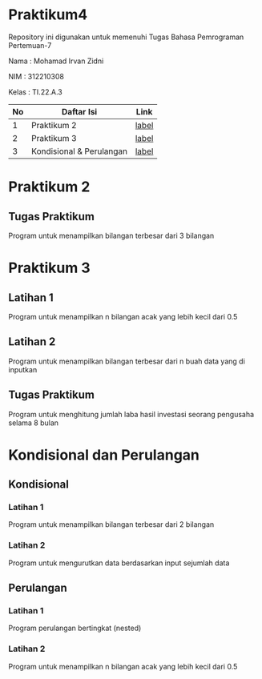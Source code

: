 # Praktikum4
Repository ini digunakan untuk memenuhi Tugas Bahasa Pemrograman Pertemuan-7

Nama    : Mohamad Irvan Zidni

NIM     : 312210308

Kelas   : TI.22.A.3

| No | Daftar Isi | Link |
| -- | ---------- | ---- |
| 1 | Praktikum 2 | [label](https://github.com/MohamadIrvanZidni/Praktikum4/blob/main/README.md#praktikum-2) |
| 2 | Praktikum 3 | [label](https://github.com/MohamadIrvanZidni/Praktikum4/blob/main/README.md#praktikum-3) |
| 3 | Kondisional & Perulangan | [label](https://github.com/MohamadIrvanZidni/Praktikum4/blob/main/README.md#kondisional-dan-perulangan) |

# Praktikum 2
## Tugas Praktikum
Program untuk menampilkan bilangan terbesar dari 3 bilangan

# Praktikum 3
## Latihan 1
Program untuk menampilkan n bilangan acak yang lebih kecil dari 0.5

## Latihan 2
Program untuk menampilkan bilangan terbesar dari n buah data yang di inputkan

## Tugas Praktikum
Program untuk menghitung jumlah laba hasil investasi seorang pengusaha selama 8 bulan

# Kondisional dan Perulangan
## Kondisional
### Latihan 1
Program untuk menampilkan bilangan terbesar dari 2 bilangan
### Latihan 2
Program untuk mengurutkan data berdasarkan input sejumlah data
## Perulangan
### Latihan 1
Program perulangan bertingkat (nested)
### Latihan 2
Program untuk menampilkan n bilangan acak yang lebih kecil dari 0.5